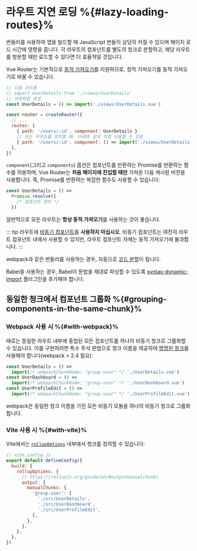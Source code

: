 # 라우트 지연 로딩 %{#lazy-loading-routes}%

<VueSchoolLink
href="https://vueschool.io/lessons/lazy-loading-routes-vue-cli-only"
title="Learn about lazy loading routes"
/>

번들러를 사용하여 앱을 빌드할 때 JavaScript 번들이 상당히 커질 수 있으며 페이지 로드 시간에 영향을 줍니다. 각 라우트의 컴포넌트를 별도의 청크로 분할하고, 해당 라우트를 방문할 때만 로드할 수 있다면 더 효율적일 것입니다.

Vue Router는 기본적으로 [동적 가져오기](https://developer.mozilla.org/en-US/docs/Web/JavaScript/Reference/Operators/import)를 지원하므로, 정적 가져오기를 동적 가져오기로 바꿀 수 있습니다.

```js
// 다음 코드를
// import UserDetails from './views/UserDetails'
// 아래처럼 변경
const UserDetails = () => import('./views/UserDetails.vue')

const router = createRouter({
  // ...
  routes: [
    { path: '/users/:id', component: UserDetails }
    // 또는 라우트를 정의할 때, 아래와 같이 직접 사용할 수 있음 
    { path: '/users/:id', component: () => import('./views/UserDetails.vue') },
  ],
})
```

`component`(그리고 `components`) 옵션은 컴포넌트를 반환하는 Promise를 반환하는 함수를 허용하며, Vue Router는 **처음 페이지에 진입할 때만** 가져온 다음 캐시된 버전을 사용합니다. 즉, Promise를 반환하는 복잡한 함수도 사용할 수 있습니다:

```js
const UserDetails = () =>
  Promise.resolve({
    /* 컴포넌트 정의 */
  })
```

일반적으로 모든 라우트는 **항상 동적 가져오기**를 사용하는 것이 좋습니다.

::: tip
라우트에 [비동기 컴포넌트](https://vuejs.kr/guide/components/async.html)를 **사용하지 마십시오**. 비동기 컴포넌트는 여전히 라우트 컴포넌트 내에서 사용할 수 있지만, 라우트 컴포넌트 자체는 동적 가져오기에 불과합니다.
:::

webpack과 같은 번들러를 사용하는 경우, 자동으로 [코드 분할](https://webpack.js.org/guides/code-splitting/)이 됩니다.

Babel을 사용하는 경우, Babel이 문법을 제대로 파싱할 수 있도록 [syntax-dynamic-import](https://babeljs.io/docs/plugins/syntax-dynamic-import/) 플러그인을 추가해야 합니다.

## 동일한 청크에서 컴포넌트 그룹화 %{#grouping-components-in-the-same-chunk}%

### Webpack 사용 시 %{#with-webpack}%

때로는 동일한 라우트 내부에 중첩된 모든 컴포넌트를 하나의 비동기 청크로 그룹화할 수 있습니다. 이를 구현하려면 특수 주석 문법으로 청크 이름을 제공하여 [명명된 청크](https://webpack.js.org/guides/code-splitting/#dynamic-imports)를 사용해야 합니다(webpack > 2.4 필요):

```js
const UserDetails = () =>
  import(/* webpackChunkName: "group-user" */ './UserDetails.vue')
const UserDashboard = () =>
  import(/* webpackChunkName: "group-user" */ './UserDashboard.vue')
const UserProfileEdit = () =>
  import(/* webpackChunkName: "group-user" */ './UserProfileEdit.vue')
```

webpack은 동일한 청크 이름을 가진 모든 비동기 모듈을 하나의 비동기 청크로 그룹화합니다.

### Vite 사용 시 %{#with-vite}%

Vite에서는 [`rollupOptions`](https://vitejs.dev/config/#build-rollupoptions) 내부에서 청크를 정의할 수 있습니다:

```js
// vite.config.js
export default defineConfig({
  build: {
    rollupOptions: {
      // https://rollupjs.org/guide/en/#outputmanualchunks
      output: {
        manualChunks: {
          'group-user': [
            './src/UserDetails',
            './src/UserDashboard',
            './src/UserProfileEdit',
          ],
        },
      },
    },
  },
})
```
